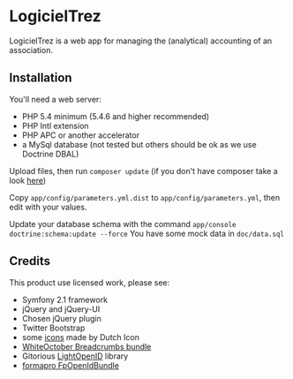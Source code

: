 # LogicielTrez #

LogicielTrez is a web app for managing the (analytical) accounting of an association.

## Installation ##

You'll need a web server:
* PHP 5.4 minimum (5.4.6 and higher recommended)
* PHP Intl extension
* PHP APC or another accelerator
* a MySql database (not tested but others should be ok as we use Doctrine DBAL)

Upload files, then run ```composer update``` (if you don't have composer take a look [here](http://getcomposer.org))

Copy ```app/config/parameters.yml.dist``` to ```app/config/parameters.yml```, then edit with your values.

Update your database schema with the command ```app/console doctrine:schema:update --force```
You have some mock data in ```doc/data.sql```

## Credits ##

This product use licensed work, please see:
 * Symfony 2.1 framework
 * jQuery and jQuery-UI
 * Chosen jQuery plugin
 * Twitter Bootstrap
 * some [icons](http://www.smashingmagazine.com/2012/11/11/dutch-icon-set-smashing-edition/) made by Dutch Icon
 * [WhiteOctober Breadcrumbs bundle](https://github.com/whiteoctober/BreadcrumbsBundle)
 * Gitorious [LightOpenID](https://gitorious.org/lightopenid) library
 * [formapro FpOpenIdBundle](https://github.com/formapro/FpOpenIdBundle)